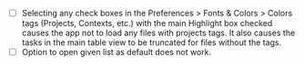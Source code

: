 - [ ] Selecting any check boxes in the Preferences > Fonts & Colors > Colors tags (Projects, Contexts, etc.) with the main Highlight box checked causes the app not to load any files with projects tags. It also causes the tasks in the main table view to be truncated for files without the tags.
- [ ] Option to open given list as default does not work.